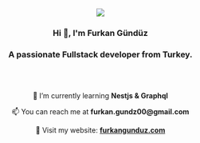 <h3 align="center"><a href='https://www.codewars.com/users/kralDragon'><img align=top src="https://www.codewars.com/users/kralDragon/badges/large"/></a></h3>
<h3 align="center">Hi 👋, I'm Furkan Gündüz</h3>
<h3 align="center">A passionate Fullstack developer from Turkey.</h3>
<br/>
<br/>

<p align="center"> 🌱 I’m currently learning <strong>Nestjs & Graphql</strong></p>
<p align="center"> 📫 You can reach me at <strong>furkan.gundz00@gmail.com</strong></p>
<p align="center"> 🔗 Visit my website: <a href="https://furkangunduz.com"><strong>furkangunduz.com</strong></a></p>
